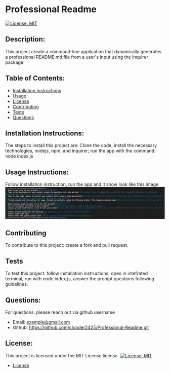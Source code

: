 # Professional Readme
  [![License: MIT](https://img.shields.io/badge/License-MIT-yellow.svg)](https://opensource.org/licenses/MIT)
  ## Description:
  This project create a command-line application that dynamically generates a professional README.md file from a user's input using the Inquirer package.

  ## Table of Contents:
  - [Installation Instructions](#Installation-Instructions)
  - [Usage](#Usage-Instructions)
  - [License](#License)
  - [Contributing](#Contributing)
  - [Tests](#Tests)
  - [Questions](#Questions)
  

  ## Installation Instructions:
  The steps to install this project are:  Clone the code, install the necessary technologies, nodejs, npm, and inquirer; run the app with the command: node index.js

  ## Usage Instructions:
  Follow installation instruction, run the app and it show look like this image ![app-preview](./images/readme_screenshot.JPG)

  ## Contributing
  To contribute to this project: create a fork and pull request.

  ## Tests
  To test this project: follow installation instructions, open in intefrated terminal, run with node index.js, answer the prompt questions following guidelines.

  ## Questions: 
  For questions, please reach out via github username
   - Email: example@gmail.com
  - Github: https://github.com/clcoder2425/Professional-Readme.git

  ## License:
  This project is licensed under the MIT License license. 
  [![License: MIT](https://img.shields.io/badge/License-MIT-yellow.svg)](https://opensource.org/licenses/MIT)
  - [License](#license)
